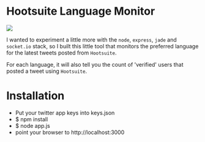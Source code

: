 # Hootsuite Language Monitor

![](https://www.dropbox.com/s/t4epqrki373e2f3/hootsuite-counter.png?raw=1)

I wanted to experiment a little more with the `node`, `express`, `jade` and `socket.io` stack, so I built this little tool that monitors the preferred language for the latest tweets posted from `Hootsuite`.

For each language, it will also tell you the count of 'verified' users that posted a tweet using `Hootsuite`.

# Installation

+ Put your twitter app keys into keys.json
+ $ npm install
+ $ node app.js
+ point your browser to http://localhost:3000
